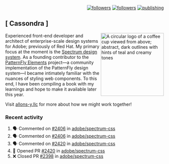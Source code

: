 <p align="right"><a rel="me" href="https://front-end.social/@castastrophe">
    <img alt="followers" title="Follow me on Mastodon" src="https://img.shields.io/mastodon/follow/109297102751309835?domain=https%3A%2F%2Ffront-end.social&label=Follow&logo=mastodon&logoColor=white&style=for-the-badge&labelColor=008080&color=006969"/></a>
  <a href="https://codepen.io/castastrophe/">
    <img alt="followers" title="Follow me on CodePen" src="https://img.shields.io/badge/16-1?color=640464&labelColor=7c007c&style=for-the-badge&logo=codepen&label=Follow"/></a>
<a href="https://castastrophe.medium.com/">
    <img alt="publishing" title="View articles on Medium" src="https://img.shields.io/badge/107-1?color=666&labelColor=444&label=subscribe&logo=medium&logoColor=white&style=for-the-badge"/></a>
</p>

## [&nbsp;Cassondra&nbsp;]

<img align="right" src="https://github-production-user-asset-6210df.s3.amazonaws.com/1840295/253016758-ba468774-1cd3-42c2-8f43-947b5eeb5edf.png" height="200" alt="A circular logo of a coffee cup viewed from above; abstract, dark outlines with hints of teal and creamy tones">

Experienced front-end developer and architect of enterprise-scale design systems for Adobe; previously of Red Hat. My primary focus at the moment is the [Spectrum design system](https://github.com/adobe/spectrum-css). As a founding contributor to the [PatternFly&nbsp;Elements](https://github.com/patternfly/patternfly-elements) project&mdash;a community implementation of the PatternFly design system&mdash;I became intimately familiar with the nuances of styling web components. To this end, I have been compiling a book with my learnings and hope to make it available later this year.

Visit [allons-y.llc](http://allons-y.llc/) for more about how we might work together!

### Recent activity

<!--START_SECTION:activity-->
1. 🗣 Commented on [#2406](https://github.com/adobe/spectrum-css/pull/2406#issuecomment-1887959065) in [adobe/spectrum-css](https://github.com/adobe/spectrum-css)
2. 🗣 Commented on [#2406](https://github.com/adobe/spectrum-css/pull/2406#issuecomment-1887925136) in [adobe/spectrum-css](https://github.com/adobe/spectrum-css)
3. 🗣 Commented on [#2420](https://github.com/adobe/spectrum-css/pull/2420#issuecomment-1887911235) in [adobe/spectrum-css](https://github.com/adobe/spectrum-css)
4. 💪 Opened PR [#2420](https://github.com/adobe/spectrum-css/pull/2420) in [adobe/spectrum-css](https://github.com/adobe/spectrum-css)
5. ❌ Closed PR [#2398](https://github.com/adobe/spectrum-css/pull/2398) in [adobe/spectrum-css](https://github.com/adobe/spectrum-css)
<!--END_SECTION:activity-->
